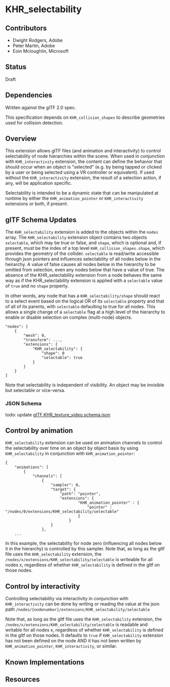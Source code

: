 # KHR_selectability

## Contributors

* Dwight Rodgers, Adobe
* Peter Martin, Adobe
* Eoin Mcloughlin, Microsoft

## Status

Draft

## Dependencies

Written against the glTF 2.0 spec.

This specification depends on `KHR_collision_shapes` to describe geometries used for collision detection.

## Overview

This extension allows glTF files (and animation and interactivity) to control selectability of node hierarchies within the scene. When used in conjunction with `KHR_interactivity` extension, the content can define the behavior that should occur when an object is "selected" (e.g. by being tapped or clicked by a user or being selected using a VR controller or equivalent). If used without the `KHR_interactivity` extension, the result of a selection action, if any, will be application specific.

Selectability is intended to be a dynamic state that can be manipulated at runtime by either the `KHR_animation_pointer` or `KHR_interactivity` extensions or both, if present.

## glTF Schema Updates
The `KHR_selectability` extension is added to the objects within the `nodes` array. The `KHR_selectability` extension object contains two objects `selectable`, which may be true or false, and `shape`, which is optional and, if present, must be the index of a top level `KHR_collision_shapes.shape`, which provides the geometry of the collider. `selectable` is read/write accessible through json pointers and influences selectability of all nodes below in the heirarchy. A value of false causes all nodes below in the hierarchy to be omitted from selection, even any nodes below that have a value of true. The absence of the KHR_selectability extension from a node behaves the same way as if the KHR_selectability extension is applied with a `selectable` value of `true` and no `shape` property.

In other words, any node that has a `KHR_selectability/shape` should react to a select event based on the logical OR of its `selectable` property and that of all of its parents, with `selectable` defaulting to true for all nodes. This allows a single change of a `selectable` flag at a high level of the hierarchy to enable or disable selection on complex (multi-node) objects.

```
"nodes": [
    {
        "mesh": 0,
        "transform": ...,
        "extensions": {
            "KHR_selectability": {
                "shape": 0
                "selectable": true
            }
        }
    }
]
```

Note that selectability is independent of visibility. An object may be invisible but selectable or vice-versa.

### JSON Schema

todo: update
[glTF.KHR_texture_video.schema.json](schema/glTF.KHR_texture_video.schema.json)


## Control by animation

`KHR_selectability` extension can be used on animation channels to control the selectability over time on an object by object basis by using `KHR_selectability` in conjunction with `KHR_animation_pointer`:

```
{
    "animations": [
        {
            "channels": [
                {
                    "sampler": 0,
                    "target": {
                        "path": "pointer",
                        "extensions": {
                                "KHR_animation_pointer" : {
                                    "pointer" : "/nodes/0/extensions/KHR_selectability/selectable"
                                }
                            }
                    }
                },
    ...
```

In this example, the selectability for node zero (influencing all nodes below it in the hierarchy) is controlled by this sampler.
Note that, as long as the gltf file uses the `KHR_selectability` extension, the `/nodes/x/extensions/KHR_selectability/selectable` is writeable for all nodes x, regardless of whether `KHR_selectability` is defined in the gltf on those nodes.

## Control by interactivity

Controlling selectability via interactivity in conjunction with `KHR_interactivity` can be done by writing or reading the value at the json path `/nodes/{nodenumber}/extensions/KHR_selectability/selectable`

Note that, as long as the gltf file uses the `KHR_selectability` extension, the `/nodes/x/extensions/KHR_selectability/selectable` is readable and writable for all nodes x, regardless of whether `KHR_selectability` is defined in the gltf on those nodes. It defaults to `true` if `KHR_selectability` extension has not been defined on the node AND it has not been written by `KHR_animation_pointer`, `KHR_interactivity`, or similar.


## Known Implementations


## Resources

